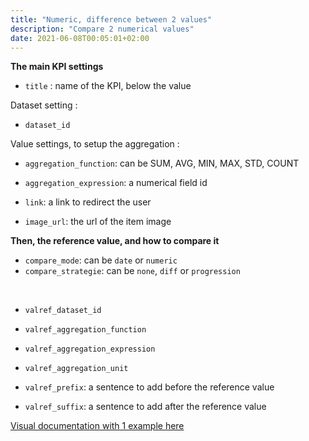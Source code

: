 ```yaml
---
title: "Numeric, difference between 2 values"
description: "Compare 2 numerical values"
date: 2021-06-08T00:05:01+02:00
---
```


**The main KPI settings**

- `title` : name of the KPI, below the value

Dataset setting :
- `dataset_id`

Value settings, to setup the aggregation :
- `aggregation_function`: can be SUM, AVG, MIN, MAX, STD, COUNT
- `aggregation_expression`: a numerical field id

- `link`: a link to redirect the user
- `image_url`: the url of the item image

**Then, the reference value, and how to compare it**

- `compare_mode`: can be `date` or `numeric`
- `compare_strategie`: can be `none`, `diff` or `progression`

 

- `valref_dataset_id`
- `valref_aggregation_function`
- `valref_aggregation_expression`
- `valref_aggregation_unit`

- `valref_prefix`: a sentence to add before the reference value
- `valref_suffix`: a sentence to add after the reference value

[Visual documentation with 1 example here](https://docs.google.com/presentation/d/1pG1Q2RcP20Aep_6mMK7aeG184_mzczXAm7oxAu_eMz8/edit#slide=id.p)